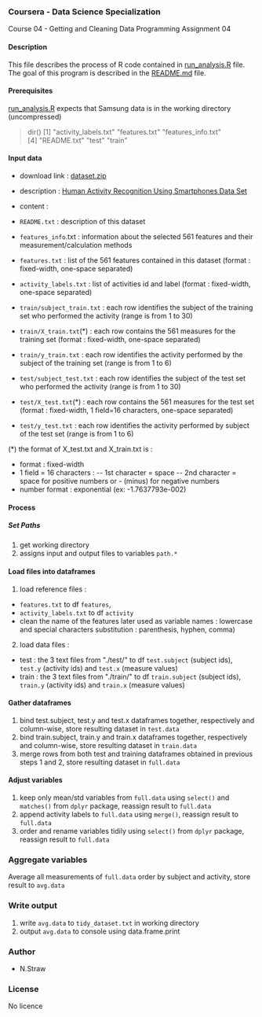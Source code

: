 ### Coursera - Data Science Specialization

Course 04 - Getting and Cleaning Data
Programming Assignment 04

#### Description

This file describes the process of R code contained in [run_analysis.R](./run_analysis.R) file.
The goal of this program is described in the [README.md](./README.md) file.

#### Prerequisites

[run_analysis.R](./run_analysis.R) expects that Samsung data is in the working directory (uncompressed)
> dir()
[1] "activity_labels.txt" "features.txt"        "features_info.txt"  
[4] "README.txt"          "test"                "train"  


#### Input data

* download link :  [dataset.zip](https://d396qusza40orc.cloudfront.net/getdata%2Fprojectfiles%2FUCI%20HAR%20Dataset.zip)

* description : [Human Activity Recognition Using Smartphones Data Set](http://archive.ics.uci.edu/ml/datasets/Human+Activity+Recognition+Using+Smartphones)

* content :

- `README.txt` : description of this dataset
- `features_info`.txt : information about the selected 561 features and their measurement/calculation methods
- `features.txt` : list of the 561 features contained in this dataset (format : fixed-width, one-space separated)
- `activity_labels.txt` : list of activities id and label (format : fixed-width, one-space separated)

- `train/subject_train.txt` : each row identifies the subject of the training set who performed the activity (range is from 1 to 30)
- `train/X_train.txt`(*) : each row contains the 561 measures for the training set (format : fixed-width, one-space separated)
- `train/y_train.txt` : each row identifies the activity performed by the subject of the training set (range is from 1 to 6)

- `test/subject_test.txt` : each row identifies the subject of the test set who performed the activity (range is from 1 to 30)
- `test/X_test.txt`(*) : each row contains the 561 measures for the test set (format : fixed-width, 1 field=16 characters, one-space separated)
- `test/y_test.txt` : each row identifies the activity performed by subject of the test set (range is from 1 to 6)

(*) the format of X_test.txt and X_train.txt is :
- format : fixed-width 
- 1 field = 16 characters : 
-- 1st character = space
-- 2nd character = space for positive numbers or - (minus) for negative numbers
- number format : exponential (ex: -1.7637793e-002)

#### Process

##### Set Paths

1. get working directory
2. assigns input and output files to variables `path.*`

#### Load files into dataframes

1. load reference files : 
* `features.txt` to df `features`, 
* `activity_labels.txt` to df `activity`
* clean the name of the features later used as variable names : lowercase and special characters substitution : parenthesis, hyphen, comma)

2. load data files :
* test : the 3 text files from "./test/" to df `test.subject` (subject ids), `test.y` (activity ids) and `test.x` (measure values)
* train : the 3 text files from "./train/" to df `train.subject` (subject ids), `train.y` (activity ids) and `train.x` (measure values)

#### Gather dataframes

1. bind test.subject, test.y and test.x dataframes together, respectively and column-wise, store resulting dataset in `test.data`
2. bind train.subject, train.y and train.x dataframes together, respectively and column-wise, store resulting dataset in `train.data`
3. merge rows from both test and training dataframes obtained in previous steps 1 and 2, store resulting dataset in `full.data`

#### Adjust variables

1. keep only mean/std variables from `full.data` using `select()` and `matches()` from `dplyr` package, reassign result to `full.data`
2. append activity labels to `full.data` using `merge()`, reassign result to `full.data`
3. order and rename variables tidily using `select()` from `dplyr` package, reassign result to `full.data`

### Aggregate variables

Average all measurements of `full.data` order by subject and activity, store result to `avg.data`

### Write output

1. write `avg.data` to `tidy_dataset.txt` in working directory
2. output `avg.data` to console using data.frame.print


### Author

* N.Straw

### License

No licence